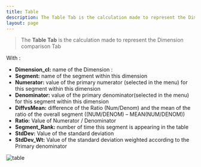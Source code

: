 ```yaml
---
title: Table
description: The Table Tab is the calculation made to represent the Dimension comparison Tab.
layout: page
---
```


> The **Table Tab** is the calculation made to represent the Dimension comparison Tab

With :

* **Dimension_cl:** name of the Dimension :
* **Segment:** name of the segment within this dimension
* **Numerator:** value of the primary numerator (selected in the menu) for this segment within this dimension
* **Denominator:** value of the primary denominator(selected in the menu) for this segment within this dimension
* **DiffvsMean:** difference of the Ratio (Num/Denom) and the mean of the ratio of the overall segment ((NUM/DENOM) – MEAN(NUM/DENOM))
* **Ratio:** Value of Numerator / Denominator
* **Segment_Rank:** number of time this segment is appearing in the table
* **StdDev:** Value of the standard deviation
* **StdDev_Wt:** Value of the standard deviation weighted according to the Primary denominator

![table]({{site.url}}/{{site.baseurl}}/core_app/old/pivot/web_application/dashboard/dimension_importance/images/DataMaPIVOT_Table-1024x301.png)
